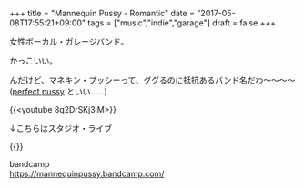 +++
title = "Mannequin Pussy - Romantic"
date = "2017-05-08T17:55:21+09:00"
tags = ["music","indie","garage"]
draft = false
+++

女性ボーカル・ガレージバンド。

かっこいい。

んだけど、マネキン・プッシーって、ググるのに抵抗あるバンド名だわ〜〜〜〜  
([perfect pussy](https://prrfectpussy.bandcamp.com/) といい……)

{{<youtube 8q2DrSKj3jM>}}

↓こちらはスタジオ・ライブ

{{<youtube vMIi99Iy_Xo>}}

bandcamp  
<https://mannequinpussy.bandcamp.com/>
